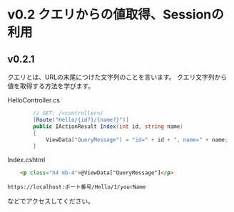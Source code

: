 # v0.2 クエリからの値取得、Sessionの利用

## v0.2.1
クエリとは、URLの末尾につけた文字列のことを言います。
クエリ文字列から値を取得する方法を学びます。

HelloController.cs
```c#
        // GET: /<controller>/
        [Route("Hello/{id?}/{name?}")]
        public IActionResult Index(int id, string name)
        {
            ViewData["QueryMessage"] = "id=" + id + ", name=" + name;
        }
```

Index.cshtml
```html
    <p class="h4 mb-4">@ViewData["QueryMessage"]</p>
```

```https://localhost:ポート番号/Hello/1/yourName```

などでアクセスしてください。
